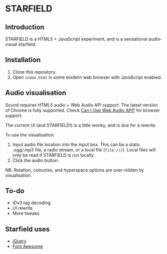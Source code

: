 # STARFIELD

## Introduction
STARFIELD is a HTML5 + JavaScript experiment, and is a sensational audio-visual starfield.

## Installation
1. Clone this repository.
2. Open `index.html` in some modern web browser with JavaScript enabled.

## Audio visualisation
Sound requires HTML5 audio + Web Audio API support. The latest version of Chrome is fully supported. Check [Can I Use Web Audio API?](http://caniuse.com/audio-api) for browser support.

The current UI (and STARFIELD!) is a little wonky, and is due for a rewrite.

To use the visualisation:
1. Input audio file location into the input box. This can be a static .ogg/.mp3 file, a radio stream, or a local file (`file:///`). Local files will only be read if STARFIELD is run locally.
2. Click the audio button.

NB. Rotation, colourise, and hyperspace options are over-ridden by visualisation.

## To-do
* IDv3 tag decoding
* UI rewrite
* More tweaks

## Starfield uses
* [jQuery](http://jquery.com/)
* [Font Awesome](http://fortawesome.github.io/Font-Awesome/)